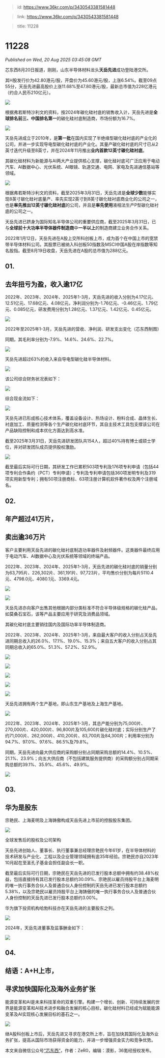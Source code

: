 > id: https://www.36kr.com/p/3430543381581448

> link: https://www.36kr.com/p/3430543381581448

> title: 11228

# 11228
_Published on Wed, 20 Aug 2025 03:45:08 GMT_

芯东西8月20日报道，刚刚，山东半导体材料龙头**天岳先进**成功登陆港交所。

其H股发行价为42.80港元/股，开盘价为45.60港元/股，上涨6.54%。截至09点55分，天岳先进最高股价上涨11.68%至47.80港元/股，最新总市值为228亿港元（约合人民币210亿元）。

![](https://img.36krcdn.com/hsossms/20250820/v2_f0e0ec7922a6496ea5250b98279c7da1@5091053_oswg134851oswg1080oswg1769_img_000?x-oss-process=image/format,jpg/interlace,1)

根据弗若斯特沙利文的资料，按2024年碳化硅衬底的销售收入计，天岳先进是**全球排名前三、中国排名第一**的碳化硅衬底制造商，市场份额为16.7%。

![](https://img.36krcdn.com/hsossms/20250820/v2_bad2e79c8e754c6e82f013dee2836cad@5091053_oswg175085oswg1000oswg530_img_000?x-oss-process=image/format,jpg/interlace,1)

天岳先进成立于2010年，是**第一批**在国内实现了半绝缘型碳化硅衬底的产业化的公司，并进一步实现导电型碳化硅衬底的产业化。其量产碳化硅衬底的尺寸已从2英寸迭代升级至8英寸，并在2024年11月推出**业内首款12英寸碳化硅衬底**。

其碳化硅材料为新能源与AI两大产业提供核心支撑，碳化硅衬底可广泛应用于电动汽车、AI数据中心、光伏系统、AI眼镜、轨道交通、电网、家电及先进通信基站等领域。

![](https://img.36krcdn.com/hsossms/20250820/v2_02541f0ad724468eb092431db8e1be0a@5091053_oswg217562oswg1000oswg375_img_000?x-oss-process=image/format,jpg/interlace,1)

根据弗若斯特沙利文的资料，截至2025年3月31日，天岳先进是**全球少数**能够实现8英寸碳化硅衬底量产、率先实现2英寸到8英寸碳化硅衬底商业化的公司之一，也是**率先推出12英寸碳化硅衬底**的公司，并且是**率先使用**液相法生产P型碳化硅衬底的公司之一。

天岳先进已跻身为国际知名半导体公司的重要供应商，截至2025年3月31日，已与**全球前十大功率半导体器件制造商**中**一半以上**的制造商建立业务合作关系。

2022年1月12日，天岳先进在A股上交所科创板上市，成为首个在中国上市的宽禁带半导体材料公司。其股票已被纳入科创板50指数及MSCI中国A股在岸指数等知名股指。截至8月19日收盘，天岳先进在A股的总市值为288亿元。

**01.**
-------

**去年扭亏为盈，收入逾17亿**
-----------------

2022年、2023年、2024年、2025年1-3月，天岳先进的收入分别为4.17亿元、12.51亿元、17.68亿元、4.08亿元，净利润分别为-1.76亿元、-0.46亿元、1.79亿元、0.085亿元，研发费用分别为1.28亿元、1.37亿元、1.42亿元、0.45亿元。

![](https://img.36krcdn.com/hsossms/20250820/v2_6cfc0e75ea144be7af5a6b671445e7a8@5091053_oswg202031oswg1000oswg749_img_000?x-oss-process=image/format,jpg/interlace,1)

2022年至2025年1-3月，天岳先进的营收、净利润、研发支出变化（芯东西制图）

同期，其毛利率分别为-7.9%、14.6%、24.6%、22.7%。

![](https://img.36krcdn.com/hsossms/20250820/v2_5a87c056d71d4a0eb44c866355e9ce24@5091053_oswg174711oswg1000oswg453_img_000?x-oss-process=image/format,jpg/interlace,1)

天岳先进超过63%的收入来自导电型碳化硅半导体材料。

![](https://img.36krcdn.com/hsossms/20250820/v2_ebfe7aea890e4d6d892af6915d8c6a6a@5091053_oswg171656oswg1000oswg466_img_000?x-oss-process=image/format,jpg/interlace,1)

该公司综合财务状况表如下：

![](https://img.36krcdn.com/hsossms/20250820/v2_aecd608c65064eaca24cc87bd8bc096e@5091053_oswg223321oswg1000oswg433_img_000?x-oss-process=image/format,jpg/interlace,1)

综合现金流如下：

![](https://img.36krcdn.com/hsossms/20250820/v2_3885fc4abd4a4fa59f3a929dee614565@5091053_oswg266901oswg1000oswg596_img_000?x-oss-process=image/format,jpg/interlace,1)

天岳先进已形成核心技术体系，覆盖设备设计、热场设计、粉料合成、晶体生长、衬底加工、质量检测等各个生产碳化硅衬底环节，其自主技术工具包支撑该公司在产品缺陷控制和成本优化方面达到高水准。

截至2025年3月31日，天岳先进研发团队共154人，超过40%持有博士或硕士学位，并对研发团队成员提供股权激励。

![](https://img.36krcdn.com/hsossms/20250820/v2_c803c2cba6fe4256b3b611ac266c022c@5091053_oswg72078oswg1000oswg358_img_000?x-oss-process=image/format,jpg/interlace,1)

截至最后实际可行日期，其研发工作已累积503项专利及176项专利申请（包括44项专利合作条约（PCT）专利申请）；专利及专利申请包括360项发明专利及319项实用新型专利；拥有50项注册商标、63项注册计算机软件著作权及两个注册域名。

**02.**
-------

**年产超过41万片，**
-------------

**卖出逾36万片**
-----------

客户主要利用天岳先进的碳化硅衬底制造功率器件及射频器件。这类器件最终应用于电动汽车、AI数据中心及光伏系统等领域的终端产品。

2022年、2023年、2024年、2025年1-3月，天岳先进的碳化硅衬底的销量分别为63,795片、226,302片、361,191片、97,723片，平均售价分别为每片5110.4元、4798.0元、4080.1元、3369.4元。

![](https://img.36krcdn.com/hsossms/20250820/v2_abe017ba64e44766b0d16191f62076b5@5091053_oswg106547oswg1000oswg294_img_000?x-oss-process=image/format,jpg/interlace,1)

![](https://img.36krcdn.com/hsossms/20250820/v2_d8616da6bd7e4ae8b963d3fff2dd6625@5091053_oswg92157oswg1000oswg248_img_000?x-oss-process=image/format,jpg/interlace,1)

天岳先进亦向客户出售其他根据内部分类标准不符合半导体级规格的碳化硅产品，如莫桑石宝石，该等产品主要应用于研究及消费品领域。

其碳化硅衬底主要销往国内及国际功率半导体制造商。

2022年、2023年、2024年、2025年1-3月，来自最大客户的收入分别占天岳先进同期总收入的26.0%、17.1%、19.0%、15.3%；来自五大客户的收入分别占其同期总收入的65.0%、51.3%、57.2%、52.9%。

![](https://img.36krcdn.com/hsossms/20250820/v2_c42cb006de764e9fa11d561d6e34c7e8@5091053_oswg278870oswg1000oswg856_img_000?x-oss-process=image/format,jpg/interlace,1)

![](https://img.36krcdn.com/hsossms/20250820/v2_1b3494ae28554838af8b6103a34b1ef2@5091053_oswg315762oswg1000oswg937_img_000?x-oss-process=image/format,jpg/interlace,1)

![](https://img.36krcdn.com/hsossms/20250820/v2_8bf3fa80c00e40e38276e06c59df821c@5091053_oswg291029oswg1000oswg854_img_000?x-oss-process=image/format,jpg/interlace,1)

![](https://img.36krcdn.com/hsossms/20250820/v2_f53e9c2826364d66b52ab39c8512cf15@5091053_oswg291029oswg1000oswg854_img_000?x-oss-process=image/format,jpg/interlace,1)

![](https://img.36krcdn.com/hsossms/20250820/v2_3dcd011314fe4030916256fb1fa551bc@5091053_oswg307610oswg1000oswg927_img_000?x-oss-process=image/format,jpg/interlace,1)

天岳先进拥有两个生产基地，即山东生产基地及上海生产基地。

![](https://img.36krcdn.com/hsossms/20250820/v2_c30660705be643108fe5ae0e4c415586@5091053_oswg63746oswg1000oswg179_img_000?x-oss-process=image/format,jpg/interlace,1)

2022年、2023年、2024年、2025年1-3月，其总产能分别为75,000片、270,000片、420,000片、96,800片及105,600片碳化硅衬底；实际分别生产了约71,000片、262,000片、410,200片、83,700片及84,300片；利用率分别为94.7%、97.0%、97.6%、86.5%及79.8%。

同期，天岳先进向最大供应商的采购额分别占同期采购总额的14.4%、10.5%、21.1%、23.9%；向五大供应商（不包括建筑服务提供商）的采购额分别占同期采购总额的39.1%、35.9%、45.6%、49.9%。

![](https://img.36krcdn.com/hsossms/20250820/v2_026db1ef3d5b437db272a8e92bf1477e@5091053_oswg1015608oswg1000oswg2954_img_000?x-oss-process=image/format,jpg/interlace,1)

**03.**
-------

**华为是股东**
---------

宗艳民、上海麦明及上海铸傲构成天岳先进上市前的控股股东集团。

![](https://img.36krcdn.com/hsossms/20250820/v2_cc763fdfb25249a48addd376671e2dcf@5091053_oswg72707oswg1000oswg412_img_000?x-oss-process=image/format,jpg/interlace,1)

全球发售后的股权及公司架构

天岳先进创始人、董事长、执行董事兼总经理宗艳民今年61岁，在半导体材料的技术研发与产业化、工程以及企业管理领域拥有逾35年经验。宗艳民亦自2023年10月起在至圣孔子基金会担任副会长一职。

截至最后实际可行日期，宗艳民在天岳先进的已发行股本总额中拥有约38.48%权益，包括直接持有其已发行股本总额约30.09%、宗艳民以雇员持股平台上海麦明的唯一执行事务合伙人及普通合伙人身份控制的天岳先进已发行股本总额约5.38%，以及宗艳民以雇员持股平台上海铸傲的唯一执行事务合伙人及普通合伙人身份控制的天岳先进已发行股本总额约3.00%。

华为旗下投资机构哈勃科技亦在天岳先进的主要股东之列。

![](https://img.36krcdn.com/hsossms/20250820/v2_5212e294e8cc4ad887eb25494c3a90a9@5091053_oswg438118oswg1000oswg1550_img_000?x-oss-process=image/format,jpg/interlace,1)

2024年，天岳先进董事及监事酬金如下：

![](https://img.36krcdn.com/hsossms/20250820/v2_39a1c2499390471cbb6a563265e52edc@5091053_oswg335917oswg1000oswg1295_img_000?x-oss-process=image/format,jpg/interlace,1)

**04.**
-------

**结语：A+H上市，**
-------------

**寻求加快国际化及海外业务扩张**
------------------

能源变革和AI是未来科技革命的双重引擎。构建一个增长、创新、可持续发展的世界是能源变革和AI技术进步和融合发展的核心目标，碳化硅材料已经成为赋能能源变革及AI实现核心发展目标的基石之一。

![](https://img.36krcdn.com/hsossms/20250820/v2_bf383a56dee540f791890d7d752714e9@5091053_oswg250857oswg1000oswg456_img_000?x-oss-process=image/format,jpg/interlace,1)

继A股科创板上市后，天岳先进又寻求在港交所上市，旨在加快其国际化及海外业务扩张，提高从国际市场获得资金的能力，并进一步增强资金实力和竞争优势。

本文来自微信公众号[“芯东西”](https://mp.weixin.qq.com/s/F8KTm7XlpIRoF_dodFewYg)，作者：ZeR0，编辑：漠影，36氪经授权发布。
